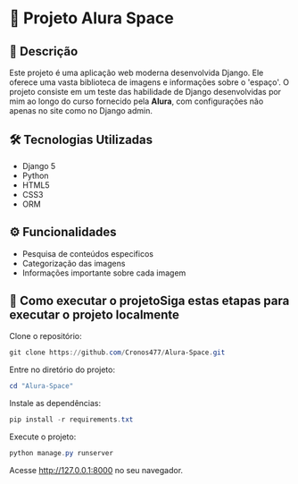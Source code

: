 # 🚀 Projeto Alura Space

## 📝 Descrição
Este projeto é uma aplicação web moderna desenvolvida Django. Ele oferece uma vasta biblioteca de imagens e informações sobre o 'espaço'. O projeto consiste em um teste das habilidade de Django desenvolvidas por mim ao longo do curso fornecido pela **Alura**, com configurações não apenas no site como no Django admin.

## 🛠️ Tecnologias Utilizadas
- Django 5
- Python
- HTML5
- CSS3
- ORM

## ⚙️ Funcionalidades
- Pesquisa de conteúdos especificos
- Categorização das imagens
- Informações importante sobre cada imagem

## 🚀 Como executar o projetoSiga estas etapas para executar o projeto localmente

Clone o repositório:
```powershell
git clone https://github.com/Cronos477/Alura-Space.git
```

Entre no diretório do projeto:
```powershell
cd "Alura-Space"
```

Instale as dependências:
```powershell
pip install -r requirements.txt
```

Execute o projeto:
```powershell
python manage.py runserver
```

Acesse http://127.0.0.1:8000 no seu navegador.